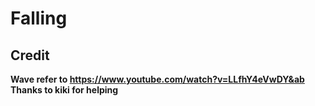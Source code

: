 # Falling

## Credit
**Wave refer to https://www.youtube.com/watch?v=LLfhY4eVwDY&ab**
<br>
**Thanks to kiki for helping**
